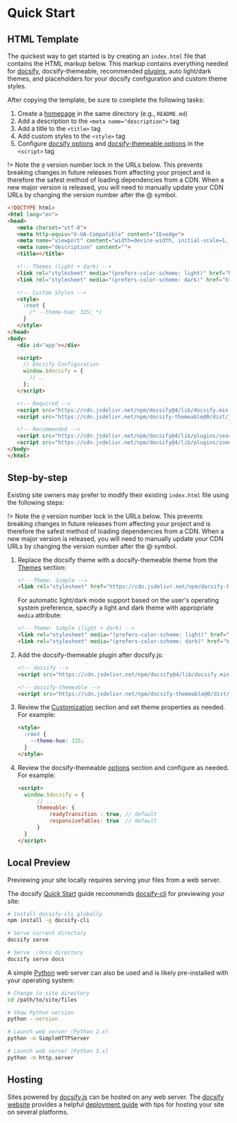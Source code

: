 # Quick Start

## HTML Template

The quickest way to get started is by creating an `index.html` file that contains the HTML markup below. This markup contains everything needed for [docsify](https://docsify.js.org/), docsify-themeable, recommended [plugins](https://docsify.js.org/#/plugins), auto light/dark themes, and placeholders for your docsify configuration and custom theme styles.

After copying the template, be sure to complete the following tasks:

1. Create a [homepage](https://docsify.js.org/#/configuration?id=homepage) in the same directory (e.g., `README.md`)
1. Add a description to the `<meta name="description">` tag
1. Add a title to the `<title>` tag
1. Add custom styles to the `<style>` tag
1. Configure [docsify options](https://docsify.js.org/#/configuration) and [docsify-themeable options](options) in the `<script>` tag

!> Note the `@` version number lock in the URLs below. This prevents breaking changes in future releases from affecting your project and is therefore the safest method of loading dependencies from a CDN. When a new major version is released, you will need to manually update your CDN URLs by changing the version number after the @ symbol.

```html
<!DOCTYPE html>
<html lang="en">
<head>
   <meta charset="utf-8">
   <meta http-equiv="X-UA-Compatible" content="IE=edge">
   <meta name="viewport" content="width=device-width, initial-scale=1, minimum-scale=1.0, shrink-to-fit=no, viewport-fit=cover">
   <meta name="description" content="">
   <title></title>

   <!-- Themes (light + dark) -->
   <link rel="stylesheet" media="(prefers-color-scheme: light)" href="https://cdn.jsdelivr.net/npm/docsify-themeable@0/dist/css/theme-simple.css">
   <link rel="stylesheet" media="(prefers-color-scheme: dark)" href="https://cdn.jsdelivr.net/npm/docsify-themeable@0/dist/css/theme-simple-dark.css">

   <!-- Custom Styles -->
   <style>
     :root {
       /* --theme-hue: 325; */
     }
   </style>
</head>
<body>
   <div id="app"></div>

   <script>
     // Docsify Configuration
     window.$docsify = {
       // ..
     };
   </script>

   <!-- Required -->
   <script src="https://cdn.jsdelivr.net/npm/docsify@4/lib/docsify.min.js"></script>
   <script src="https://cdn.jsdelivr.net/npm/docsify-themeable@0/dist/js/docsify-themeable.min.js"></script>

   <!-- Recommended -->
   <script src="https://cdn.jsdelivr.net/npm/docsify@4/lib/plugins/search.js"></script>
   <script src="https://cdn.jsdelivr.net/npm/docsify@4/lib/plugins/zoom-image.min.js"></script>
</body>
</html>
```

## Step-by-step

Existing site owners may prefer to modify their existing `index.html` file using the following steps:

!> Note the `@` version number lock in the URLs below. This prevents breaking changes in future releases from affecting your project and is therefore the safest method of loading dependencies from a CDN. When a new major version is released, you will need to manually update your CDN URLs by changing the version number after the @ symbol.

1. Replace the docsify theme with a docsify-themeable theme from the [Themes](themes) section:

   ```html
   <!-- Theme: Simple -->
   <link rel="stylesheet" href="https://cdn.jsdelivr.net/npm/docsify-themeable@0/dist/css/theme-simple.css">
   ```

   For automatic light/dark mode support based on the user's operating system preference, specify a light and dark theme with appropriate `media` attribute:

   ```html
   <!-- Theme: Simple (light + dark) -->
   <link rel="stylesheet" media="(prefers-color-scheme: light)" href="https://cdn.jsdelivr.net/npm/docsify-themeable@0/dist/css/theme-simple.css">
   <link rel="stylesheet" media="(prefers-color-scheme: dark)" href="https://cdn.jsdelivr.net/npm/docsify-themeable@0/dist/css/theme-simple-dark.css">
   ```

1. Add the docsify-themeable plugin after docsify.js:

   ```html
   <!-- docsify -->
   <script src="https://cdn.jsdelivr.net/npm/docsify@4/lib/docsify.min.js"></script>

   <!-- docsify-themeable -->
   <script src="https://cdn.jsdelivr.net/npm/docsify-themeable@0/dist/js/docsify-themeable.min.js"></script>
   ```

1. Review the [Customization](customization) section and set theme properties as needed. For example:

   ```html
   <style>
     :root {
       --theme-hue: 325;
     }
   </style>
   ```

1. Review the docsify-themeable [options](options) section and configure as needed. For example:

   ```html
   <script>
     window.$docsify = {
         // ...
         themeable: {
             readyTransition : true, // default
             responsiveTables: true  // default
         }
     }
   </script>
   ```

## Local Preview

Previewing your site locally requires serving your files from a web server.

The docsify [Quick Start](//docsify.js.org/#/quickstart) guide recommends [docsify-cli](//github.com/QingWei-Li/docsify-cli) for previewing your site:

```bash
# Install docsify-cli globally
npm install -g docsify-cli

# Serve current directory
docsify serve

# Serve ./docs directory
docsify serve docs
```

A simple [Python](https://www.python.org/) web server can also be used and is likely pre-installed with your operating system:

```bash
# Change to site directory
cd /path/to/site/files

# Show Python version
python --version

# Launch web server (Python 2.x)
python -m SimpleHTTPServer

# Launch web server (Python 3.x)
python -m http.server
```

## Hosting

Sites powered by [docsify.js](//docsify.js.org/) can be hosted on any web server. The [docsify website](//docsify.js.org/) provides a helpful [deployment guide](//docsify.js.org/#/deploy) with tips for hosting your site on several platforms.
